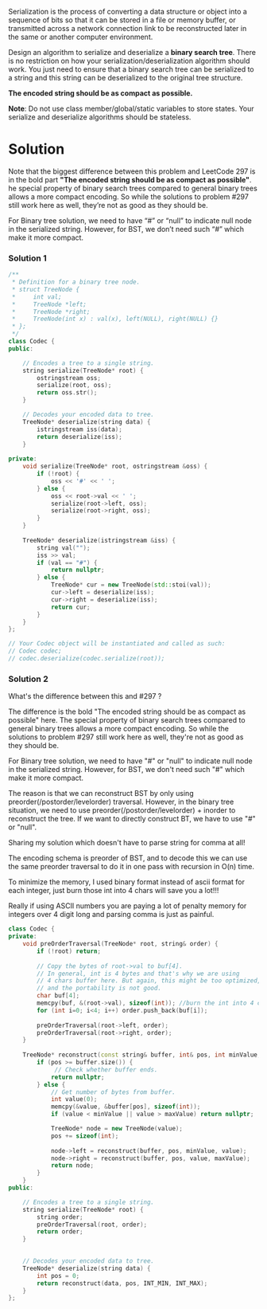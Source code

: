Serialization is the process of converting a data structure or object into a sequence of bits so that it can be stored in a file or memory buffer, or transmitted across a network connection link to be reconstructed later in the same or another computer environment.

Design an algorithm to serialize and deserialize a __binary search tree__. There is no restriction on how your serialization/deserialization algorithm should work. You just need to ensure that a binary search tree can be serialized to a string and this string can be deserialized to the original tree structure.

__The encoded string should be as compact as possible.__

__Note__: Do not use class member/global/static variables to store states. Your serialize and deserialize algorithms should be stateless.


# Solution


Note that the biggest difference between this problem and LeetCode 297 is in the bold part __"The encoded string should be as compact as possible"__. he special property of binary search trees compared to general binary trees allows a more compact encoding. So while the solutions to problem #297 still work here as well, they’re not as good as they should be.

For Binary tree solution, we need to have “#” or “null” to indicate null node in the serialized string. However, for BST, we don’t need such “#” which make it more compact.



### Solution 1

```cpp
/**
 * Definition for a binary tree node.
 * struct TreeNode {
 *     int val;
 *     TreeNode *left;
 *     TreeNode *right;
 *     TreeNode(int x) : val(x), left(NULL), right(NULL) {}
 * };
 */
class Codec {
public:

    // Encodes a tree to a single string.
    string serialize(TreeNode* root) {
        ostringstream oss;
        serialize(root, oss);
        return oss.str();
    }

    // Decodes your encoded data to tree.
    TreeNode* deserialize(string data) {
        istringstream iss(data);
        return deserialize(iss);
    }
    
private:
    void serialize(TreeNode* root, ostringstream &oss) {
        if (!root) {
            oss << '#' << ' ';
        } else {
            oss << root->val << ' ';
            serialize(root->left, oss);
            serialize(root->right, oss);
        }
    }
    
    TreeNode* deserialize(istringstream &iss) {
        string val("");
        iss >> val;
        if (val == "#") {
            return nullptr;
        } else {
            TreeNode* cur = new TreeNode(std::stoi(val));
            cur->left = deserialize(iss);
            cur->right = deserialize(iss);
            return cur;
        }
    }
};

// Your Codec object will be instantiated and called as such:
// Codec codec;
// codec.deserialize(codec.serialize(root));
```

### Solution 2

What's the difference between this and #297 ?

The difference is the bold "The encoded string should be as compact as possible" here. The special property of binary search trees compared to general binary trees allows a more compact encoding. So while the solutions to problem #297 still work here as well, they're not as good as they should be.

For Binary tree solution, we need to have "#" or "null" to indicate null node in the serialized string.
However, for BST, we don't need such "#" which make it more compact.

The reason is that we can reconstruct BST by only using preorder(/postorder/levelorder) traversal.
However, in the binary tree situation, we need to use preorder(/postorder/levelorder) + inorder to reconstruct the tree. If we want to directly construct BT, we have to use "#" or "null".

Sharing my solution which doesn't have to parse string for comma at all!

The encoding schema is preorder of BST, and to decode this we can use the same preorder traversal to do it in one pass with recursion in O(n) time.

To minimize the memory, I used binary format instead of ascii format for each integer, just burn those int into 4 chars will save you a lot!!!

Really if using ASCII numbers you are paying a lot of penalty memory for integers over 4 digit long and parsing comma is just as painful.

```cpp
class Codec {
private:
    void preOrderTraversal(TreeNode* root, string& order) {
        if (!root) return;
        
        // Copy the bytes of root->val to buf[4].
        // In general, int is 4 bytes and that's why we are using
        // 4 chars buffer here. But again, this might be too optimized,
        // and the portability is not good.
        char buf[4];
        memcpy(buf, &(root->val), sizeof(int)); //burn the int into 4 chars
        for (int i=0; i<4; i++) order.push_back(buf[i]);
        
        preOrderTraversal(root->left, order);
        preOrderTraversal(root->right, order);
    }
    
    TreeNode* reconstruct(const string& buffer, int& pos, int minValue, int maxValue) {
        if (pos >= buffer.size()) {
             // Check whether buffer ends.
            return nullptr;
        } else {
            // Get number of bytes from buffer.
            int value(0);
            memcpy(&value, &buffer[pos], sizeof(int));
            if (value < minValue || value > maxValue) return nullptr;

            TreeNode* node = new TreeNode(value);
            pos += sizeof(int);
            
            node->left = reconstruct(buffer, pos, minValue, value);
            node->right = reconstruct(buffer, pos, value, maxValue);
            return node;    
        }
    }
public:

    // Encodes a tree to a single string.
    string serialize(TreeNode* root) {
        string order;
        preOrderTraversal(root, order);
        return order;
    }
    

    // Decodes your encoded data to tree.
    TreeNode* deserialize(string data) {
        int pos = 0;
        return reconstruct(data, pos, INT_MIN, INT_MAX);
    }
};
```
